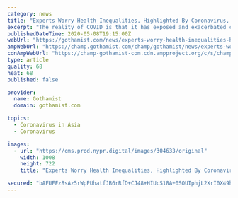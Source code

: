 ```yaml
---
category: news
title: "Experts Worry Health Inequalities, Highlighted By Coronavirus, Will Continue To Grow"
excerpt: "The reality of COVID is that it has exposed and exacerbated certain health inequalities,” said Diana Hernandez, an assistant professor of sociomedical sciences at Columbia University, during a discussion Columbia hosted with public health experts Thursday on the disparate impacts of the virus."
publishedDateTime: 2020-05-08T19:15:00Z
webUrl: "https://gothamist.com/news/experts-worry-health-inequalities-highlighted-coronavirus-will-continue-grow"
ampWebUrl: "https://champ.gothamist.com/champ/gothamist/news/experts-worry-health-inequalities-highlighted-coronavirus-will-continue-grow"
cdnAmpWebUrl: "https://champ-gothamist-com.cdn.ampproject.org/c/s/champ.gothamist.com/champ/gothamist/news/experts-worry-health-inequalities-highlighted-coronavirus-will-continue-grow"
type: article
quality: 68
heat: 68
published: false

provider:
  name: Gothamist
  domain: gothamist.com

topics:
  - Coronavirus in Asia
  - Coronavirus

images:
  - url: "https://cms.prod.nypr.digital/images/304633/original"
    width: 1008
    height: 722
    title: "Experts Worry Health Inequalities, Highlighted By Coronavirus, Will Continue To Grow"

secured: "bAFUFFz8sAz5rWpPUhatfJB6rRfD+CJ48+HIUcS18A+0SOUIphjL2XrI0X49hkO/2Dy+9KLv7BvvNHvkAynzYQ2D1DumzverCGQhAKvIB0KKKwSoDzaXz05illVOoy2urlfpENmN7pVxUjIwJDN5acDfqqjl2ud6OOdeQ1TuucuYXedMutM8frJEwQ5woR70IAJT3eU+RoaBCElaLLG3ZmH1lqd4WT6PhzBsv9XzyFvm5ax14azhwDKHJmScCmqoeNBKivr85WZyrUxh2J054HreQqNfK1DOeOhmtT31R77VXWZiwM/qj1jx8v6yn4QW;WDHntAdNzx5dA04n+vQB5w=="
---
```


